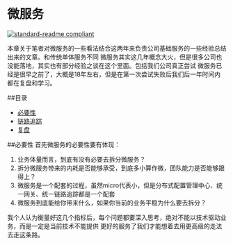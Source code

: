 # 微服务
[![standard-readme compliant](https://img.shields.io/badge/readme%20style-standard-brightgreen.svg?style=flat-square)](https://github.com/RichardLitt/standard-readme)

本章关于笔者对微服务的一些看法结合这两年来负责公司基础服务的一些经验总结出来的文章。和传统单体服务不同
微服务其实这几年概念大火，但是很多公司也没能落地，其实也有部分经验之谈在这个里面。包括我们公司真正尝试
微服务已经是很早之前了，大概是18年左右，但是在第一次尝试失败后我们后一年时间内都在复盘和学习。



##目录
- [必要性](##必要性)
- [链路追踪](##必要性)
- [复盘](##复盘)
 
 
 

##必要性
首先微服务的必要性要有体现： 
1. 业务体量而言，到底有没有必要去拆分微服务？
2. 拆分微服务带来的内耗是否能够承受，到底多小算作微，团队能力是否能够跟得上？
3. 微服务是一个配套的过程，虽然micro代表小，但是分布式配置管理中心、统一网关、统一链路追踪都是一个配套
4. 微服务到底能给你带来什么，如果你当前的业务平稳为什么要去拆分？

我个人认为衡量好这几个指标后，每个问题都要深入思考，绝对不能以技术驱动业务，而是一定是当前技术不能提供
更好的服务了我们才能想着去用更高级的走法去走这条路。




